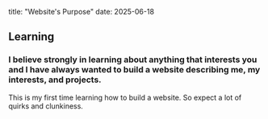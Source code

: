 title: "Website's Purpose"
date: 2025-06-18
## Learning
### I believe strongly in learning about anything that interests you and I have always wanted to build a website describing me, my interests, and projects. 
This is my first time learning how to build a website. So expect a lot of quirks and clunkiness. 

